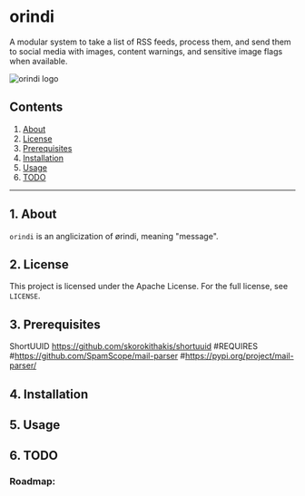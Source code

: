 # orindi

A modular system to take a list of RSS feeds, process them, and send them to 
social media with images, content warnings, and sensitive image flags when 
available. 

![orindi logo](https://raw.githubusercontent.com/uriel1998/orindi/master/orindi-open-graph.png "logo")

## Contents
 1. [About](#1-about)
 2. [License](#2-license)
 3. [Prerequisites](#3-prerequisites)
 4. [Installation](#4-installation)
 5. [Usage](#5-usage)
 6. [TODO](#6-todo)

***

## 1. About


`orindi` is an anglicization of ørindi, meaning "message".


## 2. License

This project is licensed under the Apache License. For the full license, see `LICENSE`.

## 3. Prerequisites


ShortUUID https://github.com/skorokithakis/shortuuid
#REQUIRES
#https://github.com/SpamScope/mail-parser
#https://pypi.org/project/mail-parser/


## 4. Installation


## 5. Usage

## 6. TODO

### Roadmap:

